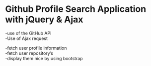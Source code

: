 # Github Profile Search Application with jQuery & Ajax

-use of the GitHub API<br/>
-Use of Ajax request<br/>

-fetch user profile information<br/>
-fetch user repository’s<br/>
-display them nice by using bootstrap 


